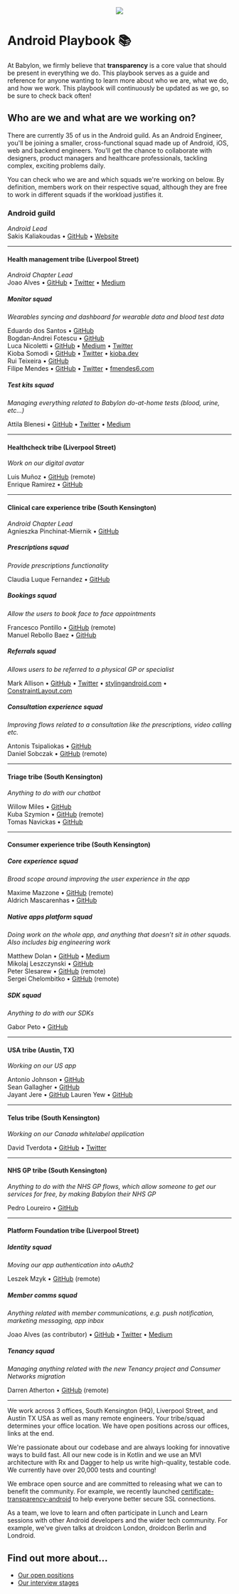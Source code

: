 <p align="center">
<img src="logo.png">
</p>


Android Playbook 📚
==================================

At Babylon, we firmly believe that **transparency** is a core value that should
be present in everything we do. This playbook serves as a guide and reference
for anyone wanting to learn more about who we are, what we do, and how we work.
This playbook will continuously be updated as we go, so be sure to check back
often!

## Who are we and what are we working on?

There are currently 35 of us in the Android guild. As an Android Engineer,
you'll be joining a smaller, cross-functional squad made up of Android, iOS,
web and backend engineers. You'll get the chance to collaborate with designers,
product managers and healthcare professionals, tackling complex, exciting
problems daily.

You can check who we are and which squads we're working on below. By definition,
members work on their respective squad, although they are free to work in
different squads if the workload justifies it.

### Android guild

*Android Lead*  
Sakis Kaliakoudas • [GitHub](https://github.com/athkalia) • [Website](http://www.sakiskaliakoudas.com)

---

#### Health management tribe (Liverpool Street)

*Android Chapter Lead*  
Joao Alves • [GitHub](https://github.com/jcmsalves) • [Twitter](https://twitter.com/jcmsalves) • [Medium](https://medium.com/@jcmsalves)

##### Monitor squad

*Wearables syncing and dashboard for wearable data and blood test data*

Eduardo dos Santos • [GitHub](https://github.com/ejms)  
Bogdan-Andrei Fotescu • [GitHub](https://github.com/rakatan)  
Luca Nicoletti • [GitHub](https://github.com/lnicolet) • [Medium](https://medium.com/@luca.nicolett) • [Twitter](https://twitter.com/luca_nicolett)   
Kioba Somodi • [GitHub](https://github.com/kioba) • [Twitter](https://twitter.com/kiobaa) • [kioba.dev](https://kioba.dev)    
Rui Teixeira  • [GitHub](https://github.com/takecare)    
Filipe Mendes • [GitHub](https://github.com/fmendes6) • [Twitter](https://twitter.com/fmendes6) • [fmendes6.com](http://fmendes6.com)

##### Test kits squad

*Managing everything related to Babylon do-at-home tests (blood, urine, etc...)*

Attila Blenesi • [GitHub](https://github.com/ablenesi) • [Twitter](https://twitter.com/ablenessy) • [Medium](https://medium.com/@attilablnesi)

---

#### Healthcheck tribe (Liverpool Street)

*Work on our digital avatar*

Luis Muñoz • [GitHub](https://github.com/luismunyoz) (remote)  
Enrique Ramirez • [GitHub](https://github.com/kikermo)  

---

#### Clinical care experience tribe (South Kensington)

*Android Chapter Lead*  
Agnieszka Pinchinat-Miernik • [GitHub](https://github.com/alpm)

##### Prescriptions squad

*Provide prescriptions functionality*

Claudia Luque Fernandez • [GitHub](https://github.com/claucookie)

##### Bookings squad

*Allow the users to book face to face appointments*

Francesco Pontillo • [GitHub](https://github.com/frapontillo) (remote)  
Manuel Rebollo Baez • [GitHub](https://github.com/mrebollob)

##### Referrals squad

*Allows users to be referred to a physical GP or specialist*

Mark Allison • [GitHub](https://github.com/StylingAndroid) • [Twitter](https://twitter.com/MarkIAllison) • [stylingandroid.com](https://blog.stylingandroid.com) • [ConstraintLayout.com](https://constraintlayout.com/)

##### Consultation experience squad

*Improving flows related to a consultation like the prescriptions, video
calling etc.*

Antonis Tsipaliokas • [GitHub](https://github.com/kokeroulis)  
Daniel Sobczak • [GitHub](https://github.com/DanielSobczak) (remote)  

---

#### Triage tribe (South Kensington)

*Anything to do with our chatbot*

Willow Miles • [GitHub](https://github.com/JEKMiles)   
Kuba Szymion • [GitHub](https://github.com/kubaBabylon) (remote)  
Tomas Navickas • [GitHub](https://github.com/iTomkinas)   

---

#### Consumer experience tribe (South Kensington)

##### Core experience squad

*Broad scope around improving the user experience in the app*

Maxime Mazzone • [GitHub](https://github.com/mazzonem) (remote)    
Aldrich Mascarenhas • [GitHub](https://github.com/AldrichMascarenhas)

##### Native apps platform squad

*Doing work on the whole app, and anything that doesn’t sit in other squads.
Also includes big engineering work*

Matthew Dolan • [GitHub](https://github.com/mattmook) • [Medium](https://medium.com/@appmattus)  
Mikolaj Leszczynski • [GitHub](https://github.com/Rosomack)  
Peter Slesarew • [GitHub](https://github.com/sliskiCode) (remote)  
Sergei Chelombitko • [GitHub](https://github.com/technoir42) (remote)  

##### SDK squad

*Anything to do with our SDKs*

Gabor Peto • [GitHub](https://github.com/GaborPeto)

---

#### USA tribe (Austin, TX)

*Working on our US app*

Antonio Johnson • [GitHub](https://github.com/aj-65)  
Sean Gallagher • [GitHub](https://github.com/seangallagherbabylon)  
Jayant Jere • [GitHub](https://github.com/j-android)
Lauren Yew • [GitHub](https://github.com/laurenyew-babylon)

---

#### Telus tribe (South Kensington)

*Working on our Canada whitelabel application*

David Tverdota • [GitHub](https://github.com/The-Shader) • [Twitter](https://twitter.com/Spartan_Dev)

---

#### NHS GP tribe (South Kensington)

*Anything to do with the NHS GP flows, which allow someone to get our services
for free, by making Babylon their NHS GP*

Pedro Loureiro • [GitHub](https://github.com/pedroql)

---

#### Platform Foundation tribe (Liverpool Street)

##### Identity squad

*Moving our app authentication into oAuth2*

Leszek Mzyk • [GitHub](https://github.com/imbryk) (remote)

##### Member comms squad

*Anything related with member communications, e.g. push notification,
marketing messaging, app inbox*

Joao Alves (as contributor) • [GitHub](https://github.com/jcmsalves) • [Twitter](https://twitter.com/jcmsalves) • [Medium](https://medium.com/@jcmsalves)

##### Tenancy squad

*Managing anything related with the new Tenancy project and Consumer Networks migration*

Darren Atherton • [GitHub](https://github.com/DarrenAtherton49) (remote)

---

We work across 3 offices, South Kensington (HQ), Liverpool Street, and
Austin TX USA as well as many remote engineers. Your tribe/squad determines your
office location. We have open positions across our offices, links at the end.

We're passionate about our codebase and are always looking for innovative ways
to build fast. All our new code is in Kotlin and we use an MVI architecture with
Rx and Dagger to help us write high-quality, testable code. We currently have
over 20,000 tests and counting!

We embrace open source and are committed to releasing what we can to benefit the
community. For example, we recently launched
[certificate-transparency-android](https://github.com/babylonhealth/certificate-transparency-android/)
to help everyone better secure SSL connections.

As a team, we love to learn and often participate in Lunch and Learn sessions
with other Android developers and the wider tech community. For example, we've
given talks at droidcon London, droidcon Berlin and Londroid.

## Find out more about...

- [Our open positions](/recruitment/positions/open_positions.md)
- [Our interview stages](/recruitment/interview_stages.md)
